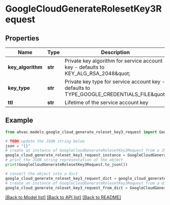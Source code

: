 # GoogleCloudGenerateRolesetKey3Request


## Properties

Name | Type | Description | Notes
------------ | ------------- | ------------- | -------------
**key_algorithm** | **str** | Private key algorithm for service account key - defaults to KEY_ALG_RSA_2048\&quot; | [optional] [default to 'KEY_ALG_RSA_2048']
**key_type** | **str** | Private key type for service account key - defaults to TYPE_GOOGLE_CREDENTIALS_FILE\&quot; | [optional] [default to 'TYPE_GOOGLE_CREDENTIALS_FILE']
**ttl** | **str** | Lifetime of the service account key | [optional] 

## Example

```python
from ahvac.models.google_cloud_generate_roleset_key3_request import GoogleCloudGenerateRolesetKey3Request

# TODO update the JSON string below
json = "{}"
# create an instance of GoogleCloudGenerateRolesetKey3Request from a JSON string
google_cloud_generate_roleset_key3_request_instance = GoogleCloudGenerateRolesetKey3Request.from_json(json)
# print the JSON string representation of the object
print(GoogleCloudGenerateRolesetKey3Request.to_json())

# convert the object into a dict
google_cloud_generate_roleset_key3_request_dict = google_cloud_generate_roleset_key3_request_instance.to_dict()
# create an instance of GoogleCloudGenerateRolesetKey3Request from a dict
google_cloud_generate_roleset_key3_request_from_dict = GoogleCloudGenerateRolesetKey3Request.from_dict(google_cloud_generate_roleset_key3_request_dict)
```
[[Back to Model list]](../README.md#documentation-for-models) [[Back to API list]](../README.md#documentation-for-api-endpoints) [[Back to README]](../README.md)


